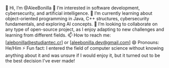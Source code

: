 👋 Hi, I’m @AleeBonilla
👀 I’m interested in software development, cybersecurity, and artificial intelligence.
🌱 I’m currently learning about object-oriented programming in Java, C++ structures, cybersecurity fundamentals, and exploring AI concepts.
💞️ I’m looking to collaborate on any type of open-source project, as I enjoy adapting to new challenges and learning from different fields.
📫 How to reach me: [alebonilla@estudiantec.cr] or [aleebonilla.dev@gmail.com]
😄 Pronouns: He/Him
⚡ Fun fact: I entered the field of computer science without knowing anything about it and was unsure if I would enjoy it, but it turned out to be the best decision I've ever made!

<!---
AleeBonilla/AleeBonilla is a ✨ special ✨ repository because its `README.md` (this file) appears on your GitHub profile.
You can click the Preview link to take a look at your changes.
--->
